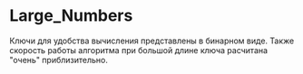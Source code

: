 # Large_Numbers
Ключи для удобства вычисления представлены в бинарном виде.
Также скорость работы алгоритма при большой длине ключа расчитана "очень" приблизительно.
